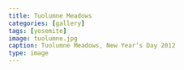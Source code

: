 ```yaml
---
title: Tuolumne Meadows
categories: [gallery]
tags: [yosemite]
image: tuolumne.jpg
caption: Tuolumne Meadows, New Year’s Day 2012
type: image
---
```

